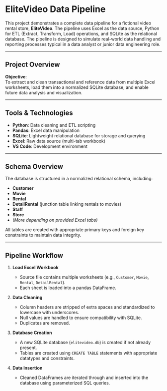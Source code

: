 # EliteVideo Data Pipeline

This project demonstrates a complete data pipeline for a fictional video rental store, **EliteVideo**. The pipeline uses Excel as the data source, Python for ETL (Extract, Transform, Load) operations, and SQLite as the relational database. The pipeline is designed to simulate real-world data handling and reporting processes typical in a data analyst or junior data engineering role.

---

## Project Overview

**Objective**:  
To extract and clean transactional and reference data from multiple Excel worksheets, load them into a normalized SQLite database, and enable future data analysis and visualization.

---

## Tools & Technologies

- **Python**: Data cleaning and ETL scripting
- **Pandas**: Excel data manipulation
- **SQLite**: Lightweight relational database for storage and querying
- **Excel**: Raw data source (multi-tab workbook)
- **VS Code**: Development environment

---

## Schema Overview

The database is structured in a normalized relational schema, including:

- **Customer**
- **Movie**
- **Rental**
- **DetailRental** (junction table linking rentals to movies)
- **Staff**
- **Store**
- *(More depending on provided Excel tabs)*

All tables are created with appropriate primary keys and foreign key constraints to maintain data integrity.

---

## Pipeline Workflow

1. **Load Excel Workbook**
   - Source file contains multiple worksheets (e.g., `Customer`, `Movie`, `Rental`, `DetailRental`).
   - Each sheet is loaded into a pandas DataFrame.

2. **Data Cleaning**
   - Column headers are stripped of extra spaces and standardized to lowercase with underscores.
   - Null values are handled to ensure compatibility with SQLite.
   - Duplicates are removed.

3. **Database Creation**
   - A new SQLite database (`elitevideo.db`) is created if not already present.
   - Tables are created using `CREATE TABLE` statements with appropriate datatypes and constraints.

4. **Data Insertion**
   - Cleaned DataFrames are iterated through and inserted into the database using parameterized SQL queries.

